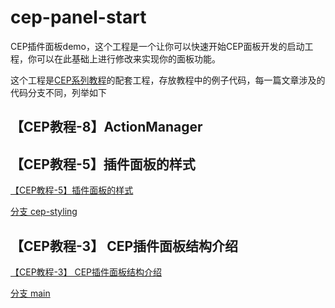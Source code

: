 # cep-panel-start

CEP插件面板demo，这个工程是一个让你可以快速开始CEP面板开发的启动工程，你可以在此基础上进行修改来实现你的面板功能。

这个工程是[CEP系列教程](https://blog.cutterman.cn/)的配套工程，存放教程中的例子代码，每一篇文章涉及的代码分支不同，列举如下

## 【CEP教程-8】ActionManager


## 【CEP教程-5】插件面板的样式

[【CEP教程-5】插件面板的样式](https://blog.cutterman.cn/2021/11/01/cep-panel-styling/)

[分支 cep-styling](https://github.com/cutterman-cn/cep-panel-start/tree/cep-styling)


## 【CEP教程-3】 CEP插件面板结构介绍

[【CEP教程-3】 CEP插件面板结构介绍](https://blog.cutterman.cn/2021/10/07/cep-panel-structure/)

[分支 main](https://github.com/cutterman-cn/cep-panel-start/tree/main)
